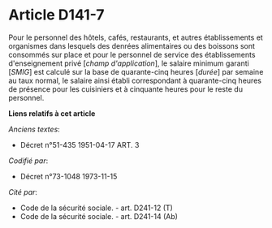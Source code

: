 # Article D141-7

Pour le personnel des hôtels, cafés, restaurants, et autres établissements et organismes dans lesquels des denrées
alimentaires ou des boissons sont consommés sur place et pour le personnel de service des établissements d'enseignement privé
[*champ d'application*], le salaire minimum garanti [*SMIG*] est calculé sur la base de quarante-cinq heures [*durée*] par
semaine au taux normal, le salaire ainsi établi correspondant à quarante-cinq heures de présence pour les cuisiniers et à
cinquante heures pour le reste du personnel.

**Liens relatifs à cet article**

_Anciens textes_:

  - Décret n°51-435 1951-04-17 ART. 3

_Codifié par_:

  - Décret n°73-1048 1973-11-15

_Cité par_:

  - Code de la sécurité sociale. - art. D241-12 (T)
  - Code de la sécurité sociale. - art. D241-14 (Ab)
